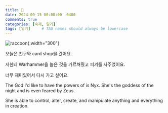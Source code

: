 ```yaml
---
title: 🐸
date: 2024-09-15 00:00:00 -0400
comments: true
categories: [숙제, 일기]
tags: [일기]     # TAG names should always be lowercase
---
```


![raccoon](https://thefurbearers.com/wp-content/uploads/2023-07-12-Raccoon-photosbyjimn-getty-1.webp){:width="300"}

오늘은 친구와 card shop을 갔어요. 

저한테 Warhammer을 놀은 것을 가르쳐줬고 피겨를 사주었어요. 

너무 재미있어서 다시 가고 싶어요.

The God I'd like to have the powers of is Nyx. She's the goddess of the night and is even feared by Zeus.  

She is able to control, alter, create, and manipulate anything and everything in creation.